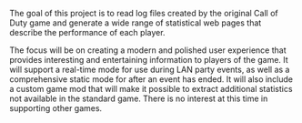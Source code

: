 The goal of this project is to read log files created by the original Call of Duty game and generate a wide range of statistical web pages that describe the performance of each player.

The focus will be on creating a modern and polished user experience that provides interesting and entertaining information to players of the game. It will support a real-time mode for use during LAN party events, as well as a comprehensive static mode for after an event has ended. It will also include a custom game mod that will make it possible to extract additional statistics not available in the standard game. There is no interest at this time in supporting other games.